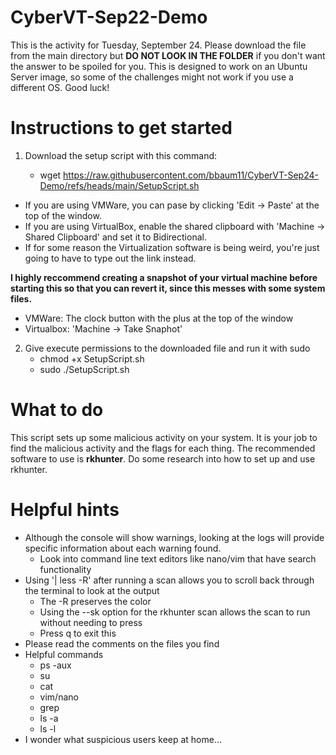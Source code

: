 # CyberVT-Sep22-Demo

This is the activity for Tuesday, September 24. Please download the file from the main directory but **DO NOT LOOK IN THE FOLDER** if you don't want the answer to be spoiled for you. This is designed to work on an Ubuntu Server image, so some of the challenges might not work if you use a different OS. Good luck!

# Instructions to get started

1. Download the setup script with this command:

    - wget https://raw.githubusercontent.com/bbaum11/CyberVT-Sep24-Demo/refs/heads/main/SetupScript.sh

- If you are using VMWare, you can pase by clicking 'Edit -> Paste' at the top of the window.
- If you are using VirtualBox, enable the shared clipboard with 'Machine -> Shared Clipboard' and set it to Bidirectional.
- If for some reason the Virtualization software is being weird, you're just going to have to type out the link instead.

**I highly reccommend creating a snapshot of your virtual machine before starting this so that you can revert it, since this messes with some system files.**
- VMWare: The clock button with the plus at the top of the window
- Virtualbox: 'Machine -> Take Snaphot'

2. Give execute permissions to the downloaded file and run it with sudo
    - chmod +x SetupScript.sh
    - sudo ./SetupScript.sh

# What to do
This script sets up some malicious activity on your system. It is your job to find the malicious activity and the flags for each thing. The recommended software to use is **rkhunter**. Do some research into how to set up and use rkhunter.

# Helpful hints
- Although the console will show warnings, looking at the logs will provide specific information about each warning found.
    - Look into command line text editors like nano/vim that have search functionality 
- Using '| less -R' after running a scan allows you to scroll back through the terminal to look at the output
  - The -R preserves the color
  - Using the --sk option for the rkhunter scan allows the scan to run without needing to press <ENTER>
  - Press q to exit this
- Please read the comments on the files you find
- Helpful commands
    - ps -aux
    - su <user>
    - cat
    - vim/nano
    - grep
    - ls -a
    - ls -l
- I wonder what suspicious users keep at home...
